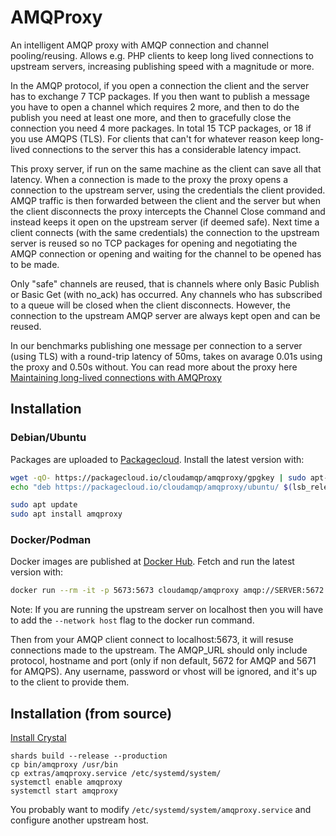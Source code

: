 # AMQProxy

An intelligent AMQP proxy with AMQP connection and channel pooling/reusing. Allows e.g. PHP clients to keep long lived connections to upstream servers, increasing publishing speed with a magnitude or more.

In the AMQP protocol, if you open a connection the client and the server has to exchange 7 TCP packages. If you then want to publish a message you have to open a channel which requires 2 more, and then to do the publish you need at least one more, and then to gracefully close the connection you need 4 more packages. In total 15 TCP packages, or 18 if you use AMQPS (TLS). For clients that can't for whatever reason keep long-lived connections to the server this has a considerable latency impact.

This proxy server, if run on the same machine as the client can save all that latency. When a connection is made to the proxy the proxy opens a connection to the upstream server, using the credentials the client provided. AMQP traffic is then forwarded between the client and the server but when the client disconnects the proxy intercepts the Channel Close command and instead keeps it open on the upstream server (if deemed safe). Next time a client connects (with the same credentials) the connection to the upstream server is reused so no TCP packages for opening and negotiating the AMQP connection or opening and waiting for the channel to be opened has to be made.

Only "safe" channels are reused, that is channels where only Basic Publish or Basic Get (with no_ack) has occurred. Any channels who has subscribed to a queue will be closed when the client disconnects. However, the connection to the upstream AMQP server are always kept open and can be reused.

In our benchmarks publishing one message per connection to a server (using TLS) with a round-trip latency of 50ms, takes on avarage 0.01s using the proxy and 0.50s without. You can read more about the proxy here [Maintaining long-lived connections with AMQProxy](https://www.cloudamqp.com/blog/2019-05-29-maintaining-long-lived-connections-with-AMQProxy.html)

## Installation

### Debian/Ubuntu

Packages are uploaded to [Packagecloud](https://packagecloud.io/cloudamqp/amqproxy). Install the latest version with:

```sh
wget -qO- https://packagecloud.io/cloudamqp/amqproxy/gpgkey | sudo apt-key add -
echo "deb https://packagecloud.io/cloudamqp/amqproxy/ubuntu/ $(lsb_release -cs) main" | sudo tee /etc/apt/sources.list.d/amqproxy.list

sudo apt update
sudo apt install amqproxy
```

### Docker/Podman

Docker images are published at [Docker Hub](https://hub.docker.com/r/cloudamqp/amqproxy). Fetch and run the latest version with:

```sh
docker run --rm -it -p 5673:5673 cloudamqp/amqproxy amqp://SERVER:5672
```

Note: If you are running the upstream server on localhost then you will have to add the `--network host` flag to the docker run command.

Then from your AMQP client connect to localhost:5673, it will resuse connections made to the upstream. The AMQP_URL should only include protocol, hostname and port (only if non default, 5672 for AMQP and 5671 for AMQPS). Any username, password or vhost will be ignored, and it's up to the client to provide them.

## Installation (from source)

[Install Crystal](https://crystal-lang.org/install/)

```
shards build --release --production
cp bin/amqproxy /usr/bin
cp extras/amqproxy.service /etc/systemd/system/
systemctl enable amqproxy
systemctl start amqproxy
```

You probably want to modify `/etc/systemd/system/amqproxy.service` and configure another upstream host.
